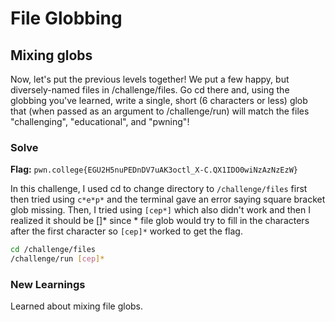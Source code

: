 # File Globbing

## Mixing globs
Now, let's put the previous levels together! We put a few happy, but diversely-named files in /challenge/files. Go cd there and, using the globbing you've learned, write a single, short (6 characters or less) glob that (when passed as an argument to /challenge/run) will match the files "challenging", "educational", and "pwning"!

### Solve
**Flag:** `pwn.college{EGU2H5nuPEDnDV7uAK3octl_X-C.QX1IDO0wiNzAzNzEzW}`

In this challenge, I used cd to change directory to ```/challenge/files``` first then tried using ```c*e*p*``` and the terminal gave an error saying square bracket glob missing. Then, I tried using ```[cep*]``` which also didn't work and then I realized it should be []* since * file glob would try to fill in the characters after the first character so ```[cep]*``` worked to get the flag.

```bash
cd /challenge/files
/challenge/run [cep]*
```

### New Learnings
Learned about mixing file globs.
